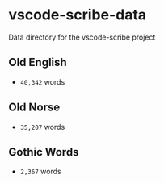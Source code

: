 # vscode-scribe-data

Data directory for the vscode-scribe project

## Old English

- `40,342` words

## Old Norse

- `35,207` words

## Gothic Words

- `2,367` words

